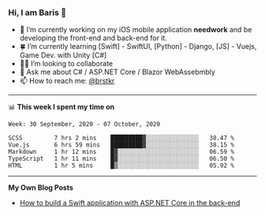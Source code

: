 ### Hi, I am Baris 👋

- 🔭  I’m currently working on my iOS mobile application **needwork** and be developing the front-end and back-end for it.
- 🍀  I’m currently learning [Swift] - SwiftUI, [Python] - Django, [JS] - Vuejs, Game Dev.  with Unity [C#]
- ✌🏻  I’m looking to collaborate
- 💬  Ask me about C# / ASP.NET Core / Blazor WebAssebmbly
- 📫  How to reach me: [@brstkr](https://brstkr.com/contact.html)

---------

📊 **This week I spent my time on**
<!--START_SECTION:waka-->
```text
Week: 30 September, 2020 - 07 October, 2020

SCSS         7 hrs 2 mins    █████████▓░░░░░░░░░░░░░░░   38.47 % 
Vue.js       6 hrs 59 mins   █████████▓░░░░░░░░░░░░░░░   38.15 % 
Markdown     1 hr 12 mins    █▓░░░░░░░░░░░░░░░░░░░░░░░   06.59 % 
TypeScript   1 hr 11 mins    █▓░░░░░░░░░░░░░░░░░░░░░░░   06.50 % 
HTML         1 hr 5 mins     █▒░░░░░░░░░░░░░░░░░░░░░░░   05.92 % 
```
<!--END_SECTION:waka-->

---------

**My Own Blog Posts**
 - [How to build a Swift application with ASP.NET Core in the back-end](https://medium.com/@brstkr3/how-to-connect-your-swift-application-to-an-asp-net-core-back-end-cc0ab9a4fba8)
